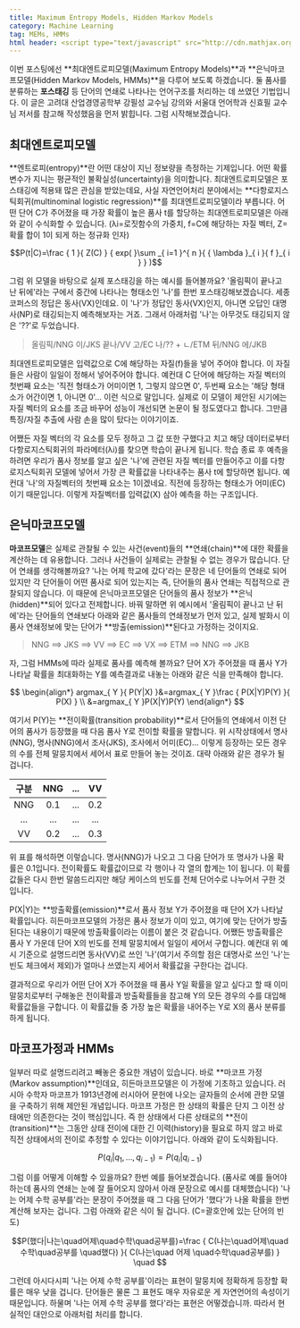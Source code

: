 ```yaml
---
title: Maximum Entropy Models, Hidden Markov Models
category: Machine Learning
tag: MEMs, HMMs
html header: <script type="text/javascript" src="http://cdn.mathjax.org/mathjax/latest/MathJax.js?config=TeX-AMS_SVG"></script>
---
```


이번 포스팅에선 **최대엔트로피모델(Maximum Entropy Models)**과 **은닉마코프모델(Hidden Markov Models, HMMs)**을 다루어 보도록 하겠습니다. 둘 품사를 분류하는 **포스태깅** 등 단어의 연쇄로 나타나는 언어구조를 처리하는 데 쓰였던 기법입니다. 이 글은 고려대 산업경영공학부 강필성 교수님 강의와 서울대 언어학과 신효필 교수님 저서를 참고해 작성했음을 먼저 밝힙니다. 그럼 시작해보겠습니다.



## 최대엔트로피모델

**엔트로피(entropy)**란 어떤 대상이 지닌 정보량을 측정하는 기제입니다. 어떤 확률변수가 지니는 평균적인 불확실성(uncertainty)을 의미합니다. 최대엔트로피모델은 포스태깅에 적용돼 많은 관심을 받았는데요, 사실 자연언어처리 분야에서는 **다항로지스틱회귀(multinominal logistic regression)**를 최대엔트로피모델이라 부릅니다. 어떤 단어 C가 주어졌을 때 가장 확률이 높은 품사 t를 할당하는 최대엔트로피모델은 아래와 같이 수식화할 수 있습니다. (λi=로짓함수의 가중치, f=C에 해당하는 자질 벡터, Z=확률 합이 1이 되게 하는 정규화 인자)

$$P(t|C)=\frac { 1 }{ Z(C) } { exp( }\sum _{ i=1 }^{ n }{ { \lambda  }_{ i }{ f }_{ i } } )$$

그럼 위 모델을 바탕으로 실제 포스태깅을 하는 예시를 들어볼까요? '올림픽이 끝나고 난 뒤에'라는 구에서 중간에 나타나는 형태소인 '나'를 한번 포스태깅해보겠습니다. 세종코퍼스의 정답은 동사(VX)인데요. 이 '나'가 정답인 동사(VX)인지, 아니면 오답인 대명사(NP)로 태깅되는지 예측해보자는 거죠. 그래서 아래처럼 '나'는 아무것도 태깅되지 않은 '??'로 두었습니다.

> 올림픽/NNG 이/JKS 끝나/VV 고/EC 나/?? + ㄴ/ETM 뒤/NNG 에/JKB

최대엔트로피모델은 입력값으로 C에 해당하는 자질(f)들을 넣어 주어야 합니다. 이 자질들은 사람이 일일이 정해서 넣어주어야 합니다. 예컨대 C 단어에 해당하는 자질 벡터의 첫번째 요소는 '직전 형태소가 어미이면 1, 그렇지 않으면 0', 두번째 요소는 '해당 형태소가 어간이면 1, 아니면 0'... 이런 식으로 말입니다. 실제로 이 모델이 제안된 시기에는 자질 벡터의 요소를 조금 바꾸어 성능이 개선되면 논문이 될 정도였다고 합니다. 그만큼 특징/자질 추출에 사람 손을 많이 탔다는 이야기이죠.

어쨌든 자질 벡터의 각 요소를 모두 정하고 그 값 또한 구했다고 치고 해당 데이터로부터 다항로지스틱회귀의 파라메터(λi)를 찾으면 학습이 끝나게 됩니다. 학습 종료 후 예측을 하려면 우리가 품사 정보를 알고 싶은 '나'에 관련된 자질 벡터를 만들어주고 이를 다항로지스틱회귀 모델에 넣어서 가장 큰 확률값을 나타내주는 품사 t에 할당하면 됩니다. 예컨대 '나'의 자질벡터의 첫번째 요소는 1이겠네요. 직전에 등장하는 형태소가 어미(EC)이기 때문입니다. 이렇게 자질벡터를 입력값(X) 삼아 예측을 하는 구조입니다.



## 은닉마코프모델

**마코프모델**은 실제로 관찰될 수 있는 사건(event)들의 **연쇄(chain)**에 대한 확률을 계산하는 데 유용합니다. 그러나 사건들이 실제로는 관찰될 수 없는 경우가 많습니다. 단어 연쇄를 생각해볼까요? '나는 어제 학교에 갔다'라는 문장은 네 단어들의 연쇄로 되어 있지만 각 단어들이 어떤 품사로 되어 있는지는 즉, 단어들의 품사 연쇄는 직접적으로 관찰되지 않습니다. 이 때문에 은닉마코프모델은 단어들의 품사 정보가 **은닉(hidden)**되어 있다고 전제합니다. 바꿔 말하면 위 예시에서 '올림픽이 끝나고 난 뒤에'라는 단어들의 연쇄보다 아래와 같은 품사들의 연쇄정보가 먼저 있고, 실제 발화시 이 품사 연쇄정보에 맞는 단어가 **방출(emission)**된다고 가정하는 것이지요. 

> NNG ==> JKS ==> VV ==> EC ==> VX ==> ETM ==> NNG ==> JKB

자, 그럼 HMMs에 따라 실제로 품사를 예측해 볼까요? 단어 X가 주어졌을 때 품사 Y가 나타날 확률을 최대화하는 Y를 예측결과로 내놓는 아래와 같은 식을 만족해야 합니다.

$$
\begin{align*}
argmax_{ Y }{ P(Y|X) }&=argmax_{ Y }\frac { P(X|Y)P(Y) }{ P(X) } \\ 
&=argmax_{ Y }P(X|Y)P(Y)
\end{align*}
$$

여기서 P(Y)는 **전이확률(transition probability)**로서 단어들의 연쇄에서 이전 단어의 품사가 등장했을 때 다음 품사 Y로 전이할 확률을 말합니다. 위 시작상태에서 명사(NNG), 명사(NNG)에서 조사(JKS), 조사에서 어미(EC)... 이렇게 등장하는 모든 경우의 수를 전체 말뭉치에서 세어서 표로 만들어 놓는 것이죠. 대략 아래와 같은 경우가 될 겁니다.

|  구분  | NNG  | ...  |  VV  |
| :--: | :--: | :--: | :--: |
| NNG  | 0.1  | ...  | 0.2  |
| ...  | ...  | ...  | ...  |
|  VV  | 0.2  | ...  | 0.3  |

위 표를 해석하면 이렇습니다. 명사(NNG)가 나오고 그 다음 단어가 또 명사가 나올 확률은 0.1입니다. 전이확률도 확률값이므로 각 행이나 각 열의 합계는 1이 됩니다. 이 확률값들은 다시 한번 말씀드리지만 해당 케이스의 빈도를 전체 단어수로 나누어서 구한 것입니다.

P(X\|Y)는 **방출확률(emission)**로서 품사 정보 Y가 주어졌을 때 단어 X가 나타날 확률입니다. 히든마코프모델의 가정은 품사 정보가 이미 있고, 여기에 맞는 단어가 방출된다는 내용이기 때문에 방출확률이라는 이름이 붙은 것 같습니다. 어쨌든 방출확률은 품사 Y 가운데 단어 X의 빈도를 전체 말뭉치에서 일일이 세어서 구합니다. 예컨대 위 예시 기준으로 설명드리면 동사(VV)로 쓰인 '나'(여기서 주의할 점은 대명사로 쓰인 '나'는 빈도 체크에서 제외)가 얼마나 쓰였는지 세어서 확률값을 구한다는 겁니다.

결과적으로 우리가 어떤 단어 X가 주어졌을 때 품사 Y일 확률을 알고 싶다고 할 때 이미 말뭉치로부터 구해놓은 전이확률과 방출확률들을 참고해 Y의 모든 경우의 수를 대입해 확률값들을 구합니다. 이 확률값들 중 가장 높은 확률을 내어주는 Y로 X의 품사 분류를 하게 됩니다.



## 마코프가정과 HMMs

일부러 따로 설명드리려고 빼놓은 중요한 개념이 있습니다. 바로 **마코프 가정(Markov assumption)**인데요, 히든마코프모델은 이 가정에 기초하고 있습니다. 러시아 수학자 마코프가 1913년경에 러시아어 문헌에 나오는 글자들의 순서에 관한 모델을 구축하기 위해 제안된 개념입니다. 마코프 가정은 한 상태의 확률은 단지 그 이전 상태에만 의존한다는 것이 핵심입니다. 즉 한 상태에서 다른 상태로의 **전이(transition)**는 그동안 상태 전이에 대한 긴 이력(history)을 필요로 하지 않고 바로 직전 상태에서의 전이로 추정할 수 있다는 이야기입니다. 아래와 같이 도식화됩니다.

$$P({ q }_{ i }|{ q }_{ 1 },...,{ q }_{ i-1 })=P({ q }_{ i }|{ q }_{ i-1 })$$

그럼 이를 어떻게 이해할 수 있을까요? 한번 예를 들어보겠습니다. (품사로 예를 들어야 하는데 품사의 연쇄는 눈에 잘 들어오지 않아서 아래 문장으로 예시를 대체했습니다) '나는 어제 수학 공부를'라는 문장이 주어졌을 때 그 다음 단어가 '했다'가 나올 확률을 한번 계산해 보자는 겁니다. 그럼 아래와 같은 식이 될 겁니다. (C=괄호안에 있는 단어의 빈도)

$$P(했다|나는\quad어제\quad수학\quad공부를)=\frac { C(나는\quad어제\quad수학\quad공부를 \quad했다) }{ C(나는\quad 어제 \quad수학\quad공부를) } \quad $$

그런데 아시다시피 '나는 어제 수학 공부를'이라는 표현이 말뭉치에 정확하게 등장할 확률은 매우 낮을 겁니다. 단어들은 물론 그 표현도 매우 자유로운 게 자연언어의 속성이기 때문입니다. 하물며 '나는 어제 수학 공부를 했다'라는 표현은 어떻겠습니까. 따라서 현실적인 대안으로 아래처럼 처리를 합니다.

